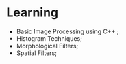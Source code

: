 # Learning
* Basic Image Processing using C++ ;
* Histogram Techniques;
* Morphological Filters;
* Spatial Filters;
